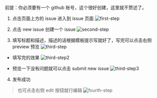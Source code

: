 前提：你必须要有一个 github 账号，这个很好创建，这里就不赘述了。

1. 点击页面上方的 issue 进入到 issue 页面
![first-step](https://github.com/kwzm/front-end-issuses/blob/master/public/first-step.PNG)

2. 点击 new issue 创建一个 issue
![second-step](https://github.com/kwzm/front-end-issuses/blob/master/public/second-step.PNG)

3. 填写标题和描述，描述的话根据模板提示写就好了，写完可以点击右侧 preview 预览 
![third-step](https://github.com/kwzm/front-end-issuses/blob/master/public/third-step.PNG)

- 填写完的效果
![third-step2](https://github.com/kwzm/front-end-issuses/blob/master/public/third-step2.PNG)

- 预览一下没有问题就可以点击 submit new issue
![third-step3](https://github.com/kwzm/front-end-issuses/blob/master/public/third-step3.PNG)

4. 发布成功
> 也可点击右侧 edit 按钮就行编辑
![fourth-step](https://github.com/kwzm/front-end-issuses/blob/master/public/fourth-step.PNG)
